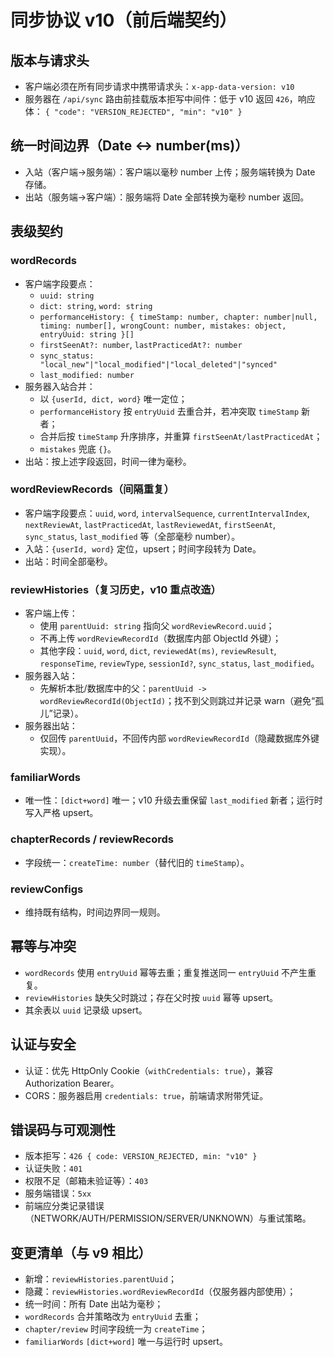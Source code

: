 # 同步协议 v10（前后端契约）

## 版本与请求头
- 客户端必须在所有同步请求中携带请求头：`x-app-data-version: v10`
- 服务器在 `/api/sync` 路由前挂载版本拒写中间件：低于 v10 返回 `426`，响应体：
`{ "code": "VERSION_REJECTED", "min": "v10" }`

## 统一时间边界（Date ↔︎ number(ms)）
- 入站（客户端→服务端）：客户端以毫秒 number 上传；服务端转换为 Date 存储。
- 出站（服务端→客户端）：服务端将 Date 全部转换为毫秒 number 返回。

## 表级契约

### wordRecords
- 客户端字段要点：
  - `uuid: string`
  - `dict: string`, `word: string`
  - `performanceHistory: { timeStamp: number, chapter: number|null, timing: number[], wrongCount: number, mistakes: object, entryUuid: string }[]`
  - `firstSeenAt?: number`, `lastPracticedAt?: number`
  - `sync_status: "local_new"|"local_modified"|"local_deleted"|"synced"`
  - `last_modified: number`
- 服务器入站合并：
  - 以 `{userId, dict, word}` 唯一定位；
  - `performanceHistory` 按 `entryUuid` 去重合并，若冲突取 `timeStamp` 新者；
  - 合并后按 `timeStamp` 升序排序，并重算 `firstSeenAt/lastPracticedAt`；
  - `mistakes` 兜底 `{}`。
- 出站：按上述字段返回，时间一律为毫秒。

### wordReviewRecords（间隔重复）
- 客户端字段要点：`uuid`, `word`, `intervalSequence`, `currentIntervalIndex`, `nextReviewAt`, `lastPracticedAt`, `lastReviewedAt`, `firstSeenAt`, `sync_status`, `last_modified` 等（全部毫秒 number）。
- 入站：`{userId, word}` 定位，upsert；时间字段转为 Date。
- 出站：时间全部毫秒。

### reviewHistories（复习历史，v10 重点改造）
- 客户端上传：
  - 使用 `parentUuid: string` 指向父 `wordReviewRecord.uuid`；
  - 不再上传 `wordReviewRecordId`（数据库内部 ObjectId 外键）；
  - 其他字段：`uuid`, `word`, `dict`, `reviewedAt(ms)`, `reviewResult`, `responseTime`, `reviewType`, `sessionId?`, `sync_status`, `last_modified`。
- 服务器入站：
  - 先解析本批/数据库中的父：`parentUuid -> wordReviewRecordId(ObjectId)`；找不到父则跳过并记录 warn（避免“孤儿”记录）。
- 服务器出站：
  - 仅回传 `parentUuid`，不回传内部 `wordReviewRecordId`（隐藏数据库外键实现）。

### familiarWords
- 唯一性：`[dict+word]` 唯一；v10 升级去重保留 `last_modified` 新者；运行时写入严格 upsert。

### chapterRecords / reviewRecords
- 字段统一：`createTime: number`（替代旧的 `timeStamp`）。

### reviewConfigs
- 维持既有结构，时间边界同一规则。

## 幂等与冲突
- `wordRecords` 使用 `entryUuid` 幂等去重；重复推送同一 `entryUuid` 不产生重复。
- `reviewHistories` 缺失父时跳过；存在父时按 `uuid` 幂等 upsert。
- 其余表以 `uuid` 记录级 upsert。

## 认证与安全
- 认证：优先 HttpOnly Cookie（`withCredentials: true`），兼容 Authorization Bearer。
- CORS：服务器启用 `credentials: true`，前端请求附带凭证。

## 错误码与可观测性
- 版本拒写：`426 { code: VERSION_REJECTED, min: "v10" }`
- 认证失败：`401`
- 权限不足（邮箱未验证等）：`403`
- 服务端错误：`5xx`
- 前端应分类记录错误（NETWORK/AUTH/PERMISSION/SERVER/UNKNOWN）与重试策略。

## 变更清单（与 v9 相比）
- 新增：`reviewHistories.parentUuid`；
- 隐藏：`reviewHistories.wordReviewRecordId`（仅服务器内部使用）；
- 统一时间：所有 Date 出站为毫秒；
- `wordRecords` 合并策略改为 `entryUuid` 去重；
- `chapter/review` 时间字段统一为 `createTime`；
- `familiarWords` `[dict+word]` 唯一与运行时 upsert。

